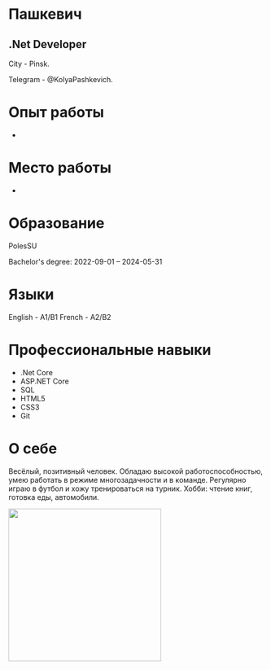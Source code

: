 # Пашкевич  
## .Net Developer

City - Pinsk.

Telegram - @KolyaPashkevich.


# Опыт работы
-

# Место работы
- 



# Образование
PolesSU

Bachelor's degree:  2022-09-01 – 2024-05-31 

# Языки

English - A1/B1
French - А2/B2


# Профессиональные навыки
+ .Net Core
+ ASP.NET Core
+ SQL
+ HTML5
+ CSS3
+ Git

# О себе 
Весёлый, позитивный человек. Обладаю высокой работоспособностью, умею работать в режиме многозадачности и в команде. Регулярно играю  в футбол и хожу тренироваться на турник. Хобби: чтение книг, готовка еды, автомобили.

<img src="https://user-images.githubusercontent.com/116026709/222970708-e736d5a1-8baf-42a4-98ae-48705143659c.jpg" style="width:300px; height:300px;"/>




